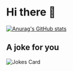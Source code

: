 # Hi there 👋
[![Anurag's GitHub stats](https://github-readme-stats.vercel.app/api?username=FeiyuChe&show_icons=true&theme=transparent)](https://github.com/anuraghazra/github-readme-stats)

## A joke for you
![Jokes Card](https://readme-jokes.vercel.app/api?hideBorder&theme=graywhite&bgColor=%23000000&qColor=%23FFFFFF&aColor=%FFFFFF)

<!--
**FeiyuChe/FeiyuChe** is a ✨ _special_ ✨ repository because its `README.md` (this file) appears on your GitHub profile.

Here are some ideas to get you started:

- 🔭 I’m currently working on ...
- 🌱 I’m currently learning ...
- 👯 I’m looking to collaborate on ...
- 🤔 I’m looking for help with ...
- 💬 Ask me about ...
- 📫 How to reach me: ...
- 😄 Pronouns: ...
- ⚡ Fun fact: ...
-->
